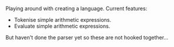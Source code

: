Playing around with creating a language. Current features:

* Tokenise simple arithmetic expressions.
* Evaluate simple arithmetic expressions.

But haven't done the parser yet so these are not hooked together...